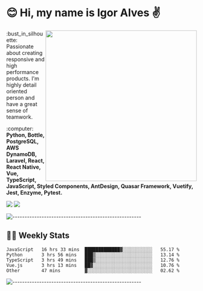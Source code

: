 # :blush: Hi, my name is Igor Alves :v:

<img src="https://github-readme-stats.vercel.app/api?username=iguit0&show_icons=true&count_private=true&theme=onedark" min-width="400px" max-width="400px" width="400px" align="right" />

<p align="left"> 
  :bust_in_silhouette: Passionate about creating responsive and high performance products.
  I'm highly detail oriented person and have a great sense of teamwork.
</p>

<p align="left">
  :computer: <strong>Python, Bottle, PostgreSQL, AWS DynamoDB, Laravel, React, React Native, Vue, TypeScript, JavaScript, Styled Components, AntDesign, Quasar Framework, Vuetify, Jest, Enzyme, Pytest.</strong>
</p>

<p align="left">
  <a href="https://www.linkedin.com/in/igor-lucio-alves" target="_blank" rel="noopener noreferrer" alt="Linkedin">
  <img src="https://img.shields.io/badge/LinkedIn-0077B5?style=for-the-badge&logo=linkedin&logoColor=white" /></a>

  <a href="https://t.me/iguit0" target="_blank" rel="noopener noreferrer" alt="Telegram">
  <img src="https://img.shields.io/badge/Telegram-2CA5E0?style=for-the-badge&logo=telegram&logoColor=white" /></a>
</p>

![-----------------------------------------------------](https://raw.githubusercontent.com/andreasbm/readme/master/assets/lines/aqua.png)

## :man_technologist: Weekly Stats
<!--START_SECTION:waka-->
```text
JavaScript   16 hrs 33 mins  █████████████▓░░░░░░░░░░░   55.17 % 
Python       3 hrs 56 mins   ███▒░░░░░░░░░░░░░░░░░░░░░   13.14 % 
TypeScript   3 hrs 49 mins   ███▒░░░░░░░░░░░░░░░░░░░░░   12.76 % 
Vue.js       3 hrs 13 mins   ██▓░░░░░░░░░░░░░░░░░░░░░░   10.76 % 
Other        47 mins         ▓░░░░░░░░░░░░░░░░░░░░░░░░   02.62 % 
```
<!--END_SECTION:waka-->
![-----------------------------------------------------](https://raw.githubusercontent.com/andreasbm/readme/master/assets/lines/aqua.png)

